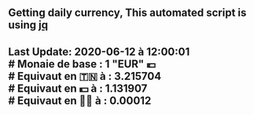 ## Getting daily currency, This automated script is using [jq](https://stedolan.github.io/jq/)
## Last Update:  2020-06-12 à 12:00:01 </br># Monaie de base : 1 "EUR" 💶 </br> # Equivaut en 🇹🇳 à :  3.215704 </br> # Equivaut en 💵 à : 1.131907</br> # Equivaut en 🐱‍💻 à :  0.00012
